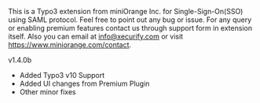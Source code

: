 This is a Typo3 extension from miniOrange Inc. for Single-Sign-On(SSO) using SAML protocol.
Feel free to point out any bug or issue. 
For any query or enabling premium features contact us through support form in extension itself. 
Also you can email at info@xecurify.com or visit https://www.miniorange.com/contact.


v1.4.0b
 - Added Typo3 v10 Support
 - Added UI changes from Premium Plugin
 - Other minor fixes
